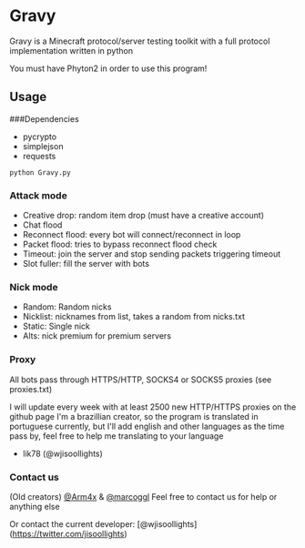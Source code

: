# Gravy
Gravy is a Minecraft protocol/server testing toolkit with a full protocol implementation written in python

You must have Phyton2 in order to use this program!

## Usage
###Dependencies
- pycrypto
- simplejson
- requests
```
python Gravy.py
```

### Attack mode
- Creative drop: random item drop (must have a creative account)
- Chat flood
- Reconnect flood: every bot will connect/reconnect in loop
- Packet flood: tries to bypass reconnect flood check
- Timeout: join the server and stop sending packets triggering timeout
- Slot fuller: fill the server with bots

### Nick mode
- Random: Random nicks
- Nicklist: nicknames from list, takes a random from nicks.txt
- Static: Single nick
- Alts: nick premium for premium servers

### Proxy
All bots pass through HTTPS/HTTP, SOCKS4 or SOCKS5 proxies (see proxies.txt)

I will update every week with at least 2500 new HTTP/HTTPS proxies on the github page
I'm a brazillian creator, so the program is translated in portuguese currently, but I'll
add english and other languages as the time pass by, feel free to help me translating
to your language 
- lik78 (@wjisoollights)



### Contact us
(Old creators)
[@Arm4x](https://twitter.com/Arm4x) & [@marcoggl](https://twitter.com/marcoggl)
Feel free to contact us for help or anything else

Or contact the current developer:
[@wjisoollights] (https://twitter.com/jisoollights)



